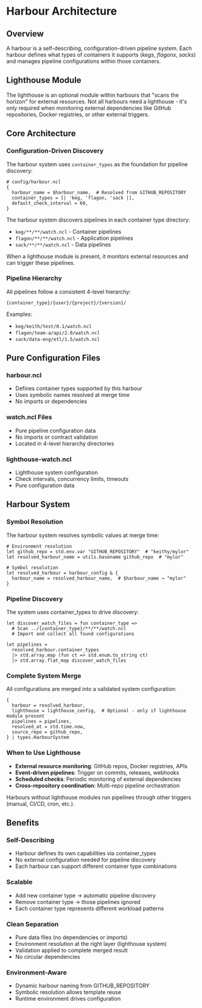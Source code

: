 # Harbour Architecture

## Overview

A harbour is a self-describing, configuration-driven pipeline system. Each harbour defines what types of containers it supports (*kegs*, *flagons*, *sacks*) and manages pipeline configurations within those containers.

## Lighthouse Module

The lighthouse is an optional module within harbours that "scans the horizon" for external resources. Not all harbours need a lighthouse - it's only required when monitoring external dependencies like GitHub repositories, Docker registries, or other external triggers.

## Core Architecture

### Configuration-Driven Discovery

The harbour system uses `container_types` as the foundation for pipeline discovery:

```nickel
# config/harbour.ncl
{
  harbour_name = $harbour_name,  # Resolved from GITHUB_REPOSITORY
  container_types = [| 'keg, 'flagon, 'sack |],
  default_check_interval = 60,
}
```

The harbour system discovers pipelines in each container type directory:
- `keg/**/**/watch.ncl` - Container pipelines
- `flagon/**/**/watch.ncl` - Application pipelines  
- `sack/**/**/watch.ncl` - Data pipelines

When a lighthouse module is present, it monitors external resources and can trigger these pipelines.

### Pipeline Hierarchy

All pipelines follow a consistent 4-level hierarchy:
```
{container_type}/{user}/{project}/{version}/
```

Examples:
- `keg/keith/test/0.1/watch.ncl`
- `flagon/team-a/api/2.0/watch.ncl`
- `sack/data-eng/etl/1.5/watch.ncl`

## Pure Configuration Files

### harbour.ncl
- Defines container types supported by this harbour
- Uses symbolic names resolved at merge time
- No imports or dependencies

### watch.ncl Files
- Pure pipeline configuration data
- No imports or contract validation
- Located in 4-level hierarchy directories

### lighthouse-watch.ncl
- Lighthouse system configuration
- Check intervals, concurrency limits, timeouts
- Pure configuration data

## Harbour System

### Symbol Resolution
The harbour system resolves symbolic values at merge time:

```nickel
# Environment resolution
let github_repo = std.env.var "GITHUB_REPOSITORY"  # "keithy/mylor"
let resolved_harbour_name = utils.basename github_repo  # "mylor"

# Symbol resolution
let resolved_harbour = harbour_config & {
  harbour_name = resolved_harbour_name,  # $harbour_name → "mylor"
}
```

### Pipeline Discovery
The system uses container_types to drive discovery:

```nickel
let discover_watch_files = fun container_type =>
  # Scan ../{container_type}/**/**/watch.ncl
  # Import and collect all found configurations

let pipelines = 
  resolved_harbour.container_types
  |> std.array.map (fun ct => std.enum.to_string ct)
  |> std.array.flat_map discover_watch_files
```

### Complete System Merge
All configurations are merged into a validated system configuration:

```nickel
{
  harbour = resolved_harbour,
  lighthouse = lighthouse_config,  # Optional - only if lighthouse module present
  pipelines = pipelines,
  resolved_at = std.time.now,
  source_repo = github_repo,
} | types.HarbourSystem
```

### When to Use Lighthouse
- **External resource monitoring**: GitHub repos, Docker registries, APIs
- **Event-driven pipelines**: Trigger on commits, releases, webhooks  
- **Scheduled checks**: Periodic monitoring of external dependencies
- **Cross-repository coordination**: Multi-repo pipeline orchestration

Harbours without lighthouse modules run pipelines through other triggers (manual, CI/CD, cron, etc.).

## Benefits

### Self-Describing
- Harbour defines its own capabilities via container_types
- No external configuration needed for pipeline discovery
- Each harbour can support different container type combinations

### Scalable
- Add new container type → automatic pipeline discovery
- Remove container type → those pipelines ignored
- Each container type represents different workload patterns

### Clean Separation
- Pure data files (no dependencies or imports)
- Environment resolution at the right layer (lighthouse system)
- Validation applied to complete merged result
- No circular dependencies

### Environment-Aware
- Dynamic harbour naming from GITHUB_REPOSITORY
- Symbolic resolution allows template reuse
- Runtime environment drives configuration